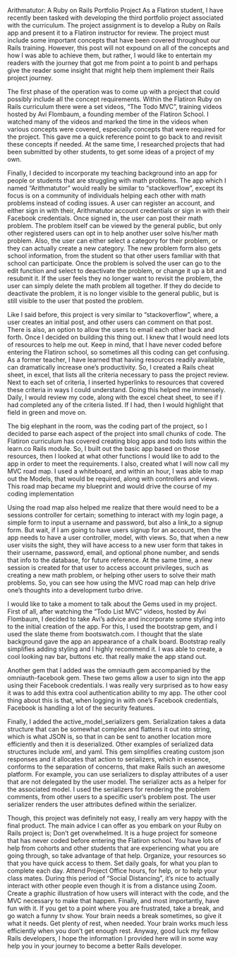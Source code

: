 Arithmatutor: A Ruby on Rails Portfolio Project
As a Flatiron student, I have recently been tasked with developing the third portfolio project associated with the curriculum. The project assignment is to develop a Ruby on Rails app and present it to a Flatiron instructor for review. The project must include some important concepts that have been covered throughout our Rails training. However, this post will not expound on all of the concepts and how I was able to achieve them, but rather, I would like to entertain my readers with the journey that got me from point a to point b and perhaps give the reader some insight that might help them implement their Rails project journey.

The first phase of the operation was to come up with a project that could possibly include all the concept requirements. Within the Flatiron Ruby on Rails curriculum there were a set videos, “The Todo MVC”, training videos hosted by Avi Flombaum, a founding member of the Flatiron School. I watched many of the videos and marked the time in the videos when various concepts were covered, especially concepts that were required for the project. This gave me a quick reference point to go back to and revisit these concepts if needed. At the same time, I researched projects that had been submitted by other students, to get some ideas of a project of my own. 

Finally, I decided to incorporate my teaching background into an app for people or students that are struggling with math problems. The app which I named “Arithmatutor” would really be similar to “stackoverflow”, except its focus is on a community of individuals helping each other with math problems instead of coding issues. A user can register an account, and either sign in with their, Arithmatutor account credentials or sign in with their Facebook credentials. Once signed in, the user can post their math problem. The problem itself can be viewed by the general public, but only other registered users can opt in to help another user solve his/her math problem. Also, the user can either select a category for their problem, or they can actually create a new category. The new problem form also gets school information, from the student so that other users familiar with that school can participate. Once the problem is solved the user can go to the edit function and select to deactivate the problem, or change it up a bit and resubmit it. If the user feels they no longer want to revisit the problem, the user can simply delete the math problem all together. If they do decide to deactivate the problem, it is no longer visible to the general public, but is still visible to the user that posted the problem. 

Like I said before, this project is very similar to “stackoverflow”, where, a user creates an initial post, and other users can comment on that post. There is also, an option to allow the users to email each other back and forth. 
Once I decided on building this thing out. I knew that I would need lots of resources to help me out. Keep in mind, that I have never coded before entering the Flatiron school, so sometimes all this coding can get confusing. As a former teacher, I have learned that having resources readily available, can dramatically increase one’s productivity. So, I created a Rails cheat sheet, in excel, that lists all the criteria necessary to pass the project review. Next to each set of criteria, I inserted hyperlinks to resources that covered these criteria in ways I could understand. Doing this helped me immensely. Daily, I would review my code, along with the excel cheat sheet, to see if I had completed any of the criteria listed. If I had, then I would highlight that field in green and move on. 

The big elephant in the room, was the coding part of the project, so I decided to parse each aspect of the project into small chunks of code. The Flatiron curriculum has covered creating blog apps and todo lists within the learn.co Rails module. So, I built out the basic app based on those resources, then I looked at what other functions I would like to add to the app in order to meet the requirements. I also, created what I will now call my MVC road map. I used a whiteboard, and within an hour, I was able to map out the Models, that would be required, along with controllers and views. This road map became my blueprint and would drive the course of my coding implementation

Using the road map also helped me realize that there would need to be a sessions controller for certain; something to interact with my login page, a simple form to input a username and password, but also a link_to a signup form. But wait, if I am going to have users signup for an account, then the app needs to have a user controller, model, with views. So, that when a new user visits the sight, they will have access to a new user form that takes in their username, password, email, and optional phone number, and sends that info to the database, for future reference. At the same time, a new session is created for that user to access account privileges, such as creating a new math problem, or helping other users to solve their math problems. So, you can see how using the MVC road map can help drive one’s thoughts into a development turbo drive. 

I would like to take a moment to talk about the Gems used in my project. First of all, after watching the “Todo List MVC” videos, hosted by Avi Flombaum, I decided to take Avi’s advice and incorporate some styling into to the initial creation of the app. For this, I used the bootstrap gem, and I used the slate theme from bootswatch.com. I thought that the slate background gave the app an appearance of a chalk board. Bootstrap really simplifies adding styling and I highly recommend it. I was able to create, a cool looking nav bar, buttons etc. that really make the app stand out. 

Another gem that I added was the omniauth gem accompanied by the omniauth-facebook gem. These two gems allow a user to sign into the app using their Facebook credentials. I was really very surprised as to how easy it was to add this extra cool authentication ability to my app. The other cool thing about this is that, when logging in with one’s Facebook credentials, Facebook is handling a lot of the security features. 

Finally, I added the active_model_serializers gem. Serialization takes a data structure that can be somewhat complex and flattens it out into string, which is what JSON is, so that in can be sent to another location more efficiently and then it is deserialized. Other examples of serialized data structures include xml, and yaml. This gem simplifies creating custom json responses and it allocates that action to serializers, which in essence, conforms to the separation of concerns, that make Rails such an awesome platform. For example, you can use serializers to display attributes of a user that are not delegated by the user model. The serializer acts as a helper for the associated model. I used the serializers for rendering the problem comments, from other users to a specific user’s problem post. The user serializer renders the user attributes defined within the serializer.

Though, this project was definitely not easy, I really am very happy with the final product. The main advice I can offer as you embark on your Ruby on Rails project is; Don’t get overwhelmed. It is a huge project for someone that has never coded before entering the Flatiron school. You have lots of help from cohorts and other students that are experiencing what you are going through, so take advantage of that help. Organize, your resources so that you have quick access to them. Set daily goals, for what you plan to complete each day. Attend Project Office hours, for help, or to help your class mates. During this period of “Social Distancing”, it’s nice to actually interact with other people even though it is from a distance using Zoom. Create a graphic illustration of how users will interact with the code, and the MVC necessary to make that happen. Finally, and most importantly, have fun with it. If you get to a point where you are frustrated, take a break, and go watch a funny tv show. Your brain needs a break sometimes, so give it what it needs. Get plenty of rest, when needed. Your brain works much less efficiently when you don’t get enough rest. Anyway, good luck my fellow Rails developers, I hope the information I provided here will in some way help you in your journey to become a better Rails developer.

